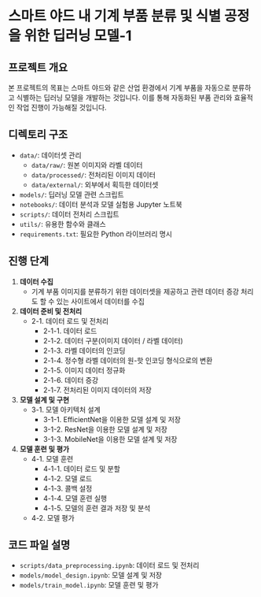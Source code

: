 # 스마트 야드 내 기계 부품 분류 및 식별 공정을 위한 딥러닝 모델-1

## 프로젝트 개요
본 프로젝트의 목표는 스마트 야드와 같은 산업 환경에서 기계 부품을 자동으로 분류하고 식별하는 딥러닝 모델을 개발하는 것입니다. 이를 통해 자동화된 부품 관리와 효율적인 작업 진행이 가능해질 것입니다.

## 디렉토리 구조
- `data/`: 데이터셋 관리
  - `data/raw/`: 원본 이미지와 라벨 데이터
  - `data/processed/`: 전처리된 이미지 데이터
  - `data/external/`: 외부에서 획득한 데이터셋
- `models/`: 딥러닝 모델 관련 스크립트
- `notebooks/`: 데이터 분석과 모델 실험용 Jupyter 노트북
- `scripts/`: 데이터 전처리 스크립트
- `utils/`: 유용한 함수와 클래스
- `requirements.txt`: 필요한 Python 라이브러리 명시

## 진행 단계
1. **데이터 수집**
   - 기계 부품 이미지를 분류하기 위한 데이터셋을 제공하고 관련 데이터 증강 처리도 할 수 있는 사이트에서 데이터를 수집
2. **데이터 준비 및 전처리**
   - 2-1. 데이터 로드 및 전처리
      - 2-1-1. 데이터 로드
      - 2-1-2. 데이터 구분(이미지 데이터 / 라벨 데이터)
      - 2-1-3. 라벨 데이터의 인코딩
      - 2-1-4. 정수형 라벨 데이터의 원-핫 인코딩 형식으로의 변환
      - 2-1-5. 이미지 데이터 정규화
      - 2-1-6. 데이터 증강
      - 2-1-7. 전처리된 이미지 데이터의 저장
3. **모델 설계 및 구현**
   - 3-1. 모델 아키텍처 설계
      - 3-1-1. EfficientNet을 이용한 모델 설계 및 저장
      - 3-1-2. ResNet을 이용한 모델 설계 및 저장
      - 3-1-3. MobileNet을 이용한 모델 설계 및 저장
4. **모델 훈련 및 평가**
   - 4-1. 모델 훈련
      - 4-1-1. 데이터 로드 및 분할
      - 4-1-2. 모델 로드
      - 4-1-3. 콜백 설정
      - 4-1-4. 모델 훈련 실행
      - 4-1-5. 모델의 훈련 결과 저장 및 분석
   - 4-2. 모델 평가

## 코드 파일 설명
- `scripts/data_preprocessing.ipynb`: 데이터 로드 및 전처리
- `models/model_design.ipynb`: 모델 설계 및 저장
- `models/train_model.ipynb`: 모델 훈련 및 평가
